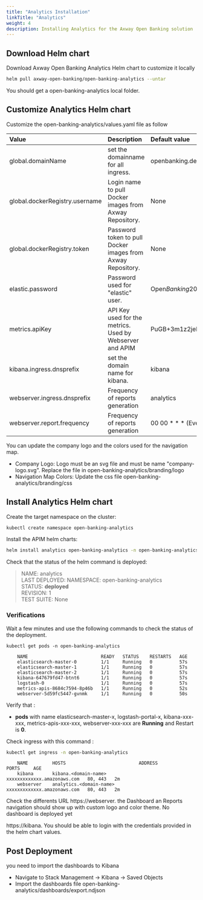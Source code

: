```yaml
---
title: "Analytics Installation"
linkTitle: "Analytics"
weight: 4
description: Installing Analytics for the Axway Open Banking solution
---
```


## Download Helm chart

Download Axway Open Banking Analytics Helm chart to customize it locally

```bash
helm pull axway-open-banking/open-banking-analytics --untar
```

You should get a open-banking-analytics local folder.

## Customize Analytics Helm chart

Customize the open-banking-analytics/values.yaml file as follow

| Value         | Description                           | Default value  |
|:------------- |:------------------------------------- |:-------------- |
| global.domainName | set the domainname for all ingress. | openbanking.demoaxway.com |
| global.dockerRegistry.username | Login name to pull Docker images from Axway Repository. | None |
| global.dockerRegistry.token | Password token to pull Docker images from Axway Repository. | None |
| elastic.password | Password used for "elastic" user. | Open*Banking*2021 |
| metrics.apiKey | API Key used for the metrics. Used by Webserver and APIM | PuGB+3m1z2jeFVHf5pWoFKOxH0F/fW9M |
| kibana.ingress.dnsprefix | set the domain name for kibana. | kibana |
| webserver.ingress.dnsprefix | Frequency of reports generation | analytics |
| webserver.report.frequency | Frequency of reports generation | 00 00 * * * (Every day at midnight) |

You can update the company logo and the colors used for the navigation map.

* Company Logo: Logo must be an svg file and must be name "company-logo.svg". Replace the file in open-banking-analytics/branding/logo
* Navigation Map Colors: Update the css file open-banking-analytics/branding/css

## Install Analytics Helm chart

Create the target namespace on the cluster:

```bash
kubectl create namespace open-banking-analytics
```

Install the APIM  helm charts:

```bash
helm install analytics open-banking-analytics -n open-banking-analytics
```

Check that the status of the helm command is deployed:

>NAME: analytics \
>LAST DEPLOYED: <current data and time>
>NAMESPACE: open-banking-analytics \
>STATUS: **deployed** \
>REVISION: 1 \
>TEST SUITE: None

### Verifications

Wait a few minutes and use the following commands to check the status of the deployment.

```
kubectl get pods -n open-banking-analytics 
```

```
    NAME                           READY   STATUS    RESTARTS   AGE
    elasticsearch-master-0         1/1     Running   0          57s
    elasticsearch-master-1         1/1     Running   0          57s
    elasticsearch-master-2         1/1     Running   0          57s
    kibana-647679fd47-btnt6        1/1     Running   0          57s
    logstash-0                     1/1     Running   0          57s
    metrics-apis-8684c7594-8p46b   1/1     Running   0          52s
    webserver-5d59fc5447-gvnmk     1/1     Running   0          50s
```

Verify that :

* **pods** with name elasticsearch-master-x, logstash-portal-x, kibana-xxx-xxx, metrics-apis-xxx-xxx, webserver-xxx-xxx are **Running** and Restart is **0**.

Check ingress with this command :

```bash
kubectl get ingress -n open-banking-analytics 
```

```
    NAME         HOSTS                           ADDRESS                       PORTS     AGE
    kibana       kibana.<domain-name>             xxxxxxxxxxxxx.amazonaws.com   80, 443   2m
    webserver    analytics.<domain-name>          xxxxxxxxxxxxx.amazonaws.com   80, 443   2m
```

Check the differents URL
https://webserver.<domain-name> the Dashboard an Reports navigation should show up with custom logo and color theme. 
No dashboard is deployed yet

https://kibana.<domain-name> You should be able to login with the credentials provided in the helm chart values.

## Post Deployment

you need to import the dashboards to Kibana

* Navigate to Stack Management -> Kibana -> Saved Objects
* Import the dashboards file open-banking-analytics/dashboards/export.ndjson